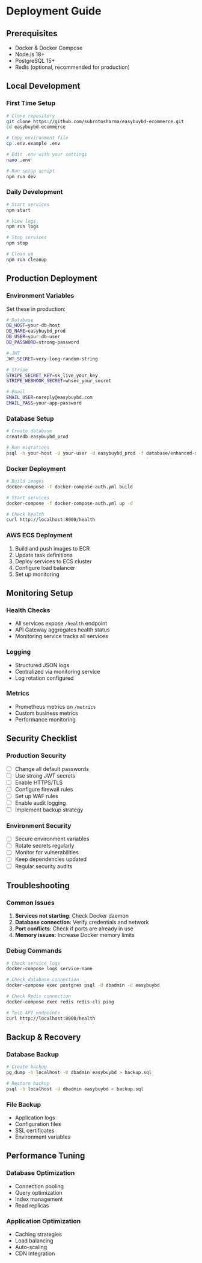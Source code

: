# Deployment Guide

## Prerequisites
- Docker & Docker Compose
- Node.js 18+
- PostgreSQL 15+
- Redis (optional, recommended for production)

## Local Development

### First Time Setup
```bash
# Clone repository
git clone https://github.com/subrotosharma/easybuybd-ecommerce.git
cd easybuybd-ecommerce

# Copy environment file
cp .env.example .env

# Edit .env with your settings
nano .env

# Run setup script
npm run dev
```

### Daily Development
```bash
# Start services
npm start

# View logs
npm run logs

# Stop services
npm stop

# Clean up
npm run cleanup
```

## Production Deployment

### Environment Variables
Set these in production:
```bash
# Database
DB_HOST=your-db-host
DB_NAME=easybuybd_prod
DB_USER=your-db-user
DB_PASSWORD=strong-password

# JWT
JWT_SECRET=very-long-random-string

# Stripe
STRIPE_SECRET_KEY=sk_live_your_key
STRIPE_WEBHOOK_SECRET=whsec_your_secret

# Email
EMAIL_USER=noreply@easybuybd.com
EMAIL_PASS=your-app-password
```

### Database Setup
```bash
# Create database
createdb easybuybd_prod

# Run migrations
psql -h your-host -U your-user -d easybuybd_prod -f database/enhanced-schema.sql
```

### Docker Deployment
```bash
# Build images
docker-compose -f docker-compose-auth.yml build

# Start services
docker-compose -f docker-compose-auth.yml up -d

# Check health
curl http://localhost:8000/health
```

### AWS ECS Deployment
1. Build and push images to ECR
2. Update task definitions
3. Deploy services to ECS cluster
4. Configure load balancer
5. Set up monitoring

## Monitoring Setup

### Health Checks
- All services expose `/health` endpoint
- API Gateway aggregates health status
- Monitoring service tracks all services

### Logging
- Structured JSON logs
- Centralized via monitoring service
- Log rotation configured

### Metrics
- Prometheus metrics on `/metrics`
- Custom business metrics
- Performance monitoring

## Security Checklist

### Production Security
- [ ] Change all default passwords
- [ ] Use strong JWT secrets
- [ ] Enable HTTPS/TLS
- [ ] Configure firewall rules
- [ ] Set up WAF rules
- [ ] Enable audit logging
- [ ] Implement backup strategy

### Environment Security
- [ ] Secure environment variables
- [ ] Rotate secrets regularly
- [ ] Monitor for vulnerabilities
- [ ] Keep dependencies updated
- [ ] Regular security audits

## Troubleshooting

### Common Issues
1. **Services not starting**: Check Docker daemon
2. **Database connection**: Verify credentials and network
3. **Port conflicts**: Check if ports are already in use
4. **Memory issues**: Increase Docker memory limits

### Debug Commands
```bash
# Check service logs
docker-compose logs service-name

# Check database connection
docker-compose exec postgres psql -U dbadmin -d easybuybd

# Check Redis connection
docker-compose exec redis redis-cli ping

# Test API endpoints
curl http://localhost:8000/health
```

## Backup & Recovery

### Database Backup
```bash
# Create backup
pg_dump -h localhost -U dbadmin easybuybd > backup.sql

# Restore backup
psql -h localhost -U dbadmin easybuybd < backup.sql
```

### File Backup
- Application logs
- Configuration files
- SSL certificates
- Environment variables

## Performance Tuning

### Database Optimization
- Connection pooling
- Query optimization
- Index management
- Read replicas

### Application Optimization
- Caching strategies
- Load balancing
- Auto-scaling
- CDN integration